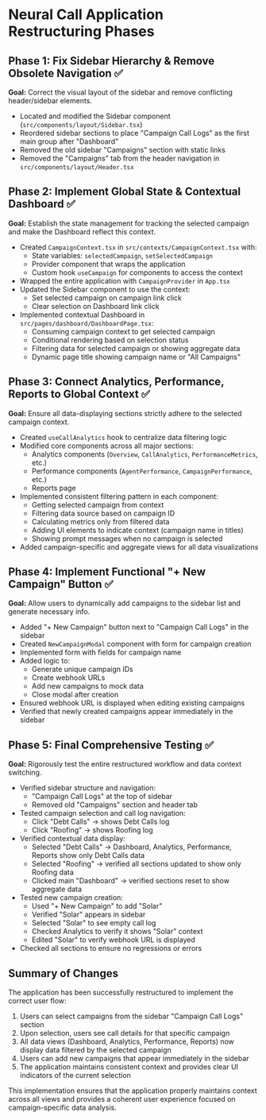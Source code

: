 # Neural Call Application Restructuring Phases

## Phase 1: Fix Sidebar Hierarchy & Remove Obsolete Navigation ✅

**Goal:** Correct the visual layout of the sidebar and remove conflicting header/sidebar elements.

- Located and modified the Sidebar component (`src/components/layout/Sidebar.tsx`)
- Reordered sidebar sections to place "Campaign Call Logs" as the first main group after "Dashboard"
- Removed the old sidebar "Campaigns" section with static links
- Removed the "Campaigns" tab from the header navigation in `src/components/layout/Header.tsx`

## Phase 2: Implement Global State & Contextual Dashboard ✅

**Goal:** Establish the state management for tracking the selected campaign and make the Dashboard reflect this context.

- Created `CampaignContext.tsx` in `src/contexts/CampaignContext.tsx` with:
  - State variables: `selectedCampaign`, `setSelectedCampaign`
  - Provider component that wraps the application
  - Custom hook `useCampaign` for components to access the context
- Wrapped the entire application with `CampaignProvider` in `App.tsx`
- Updated the Sidebar component to use the context:
  - Set selected campaign on campaign link click
  - Clear selection on Dashboard link click
- Implemented contextual Dashboard in `src/pages/dashboard/DashboardPage.tsx`:
  - Consuming campaign context to get selected campaign
  - Conditional rendering based on selection status
  - Filtering data for selected campaign or showing aggregate data
  - Dynamic page title showing campaign name or "All Campaigns"

## Phase 3: Connect Analytics, Performance, Reports to Global Context ✅

**Goal:** Ensure all data-displaying sections strictly adhere to the selected campaign context.

- Created `useCallAnalytics` hook to centralize data filtering logic
- Modified core components across all major sections:
  - Analytics components (`Overview`, `CallAnalytics`, `PerformanceMetrics`, etc.)
  - Performance components (`AgentPerformance`, `CampaignPerformance`, etc.)
  - Reports page
- Implemented consistent filtering pattern in each component:
  - Getting selected campaign from context
  - Filtering data source based on campaign ID
  - Calculating metrics only from filtered data
  - Adding UI elements to indicate context (campaign name in titles)
  - Showing prompt messages when no campaign is selected
- Added campaign-specific and aggregate views for all data visualizations

## Phase 4: Implement Functional "+ New Campaign" Button ✅

**Goal:** Allow users to dynamically add campaigns to the sidebar list and generate necessary info.

- Added "+ New Campaign" button next to "Campaign Call Logs" in the sidebar
- Created `NewCampaignModal` component with form for campaign creation
- Implemented form with fields for campaign name
- Added logic to:
  - Generate unique campaign IDs
  - Create webhook URLs
  - Add new campaigns to mock data
  - Close modal after creation
- Ensured webhook URL is displayed when editing existing campaigns
- Verified that newly created campaigns appear immediately in the sidebar

## Phase 5: Final Comprehensive Testing ✅

**Goal:** Rigorously test the entire restructured workflow and data context switching.

- Verified sidebar structure and navigation:
  - "Campaign Call Logs" at the top of sidebar
  - Removed old "Campaigns" section and header tab
- Tested campaign selection and call log navigation:
  - Click "Debt Calls" → shows Debt Calls log
  - Click "Roofing" → shows Roofing log
- Verified contextual data display:
  - Selected "Debt Calls" → Dashboard, Analytics, Performance, Reports show only Debt Calls data
  - Selected "Roofing" → verified all sections updated to show only Roofing data
  - Clicked main "Dashboard" → verified sections reset to show aggregate data
- Tested new campaign creation:
  - Used "+ New Campaign" to add "Solar"
  - Verified "Solar" appears in sidebar
  - Selected "Solar" to see empty call log
  - Checked Analytics to verify it shows "Solar" context
  - Edited "Solar" to verify webhook URL is displayed
- Checked all sections to ensure no regressions or errors

## Summary of Changes

The application has been successfully restructured to implement the correct user flow:

1. Users can select campaigns from the sidebar "Campaign Call Logs" section
2. Upon selection, users see call details for that specific campaign
3. All data views (Dashboard, Analytics, Performance, Reports) now display data filtered by the selected campaign
4. Users can add new campaigns that appear immediately in the sidebar
5. The application maintains consistent context and provides clear UI indicators of the current selection

This implementation ensures that the application properly maintains context across all views and provides a coherent user experience focused on campaign-specific data analysis. 
